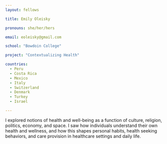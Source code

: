 ```yaml
---
layout: fellows

title: Emily Oleisky

pronouns: she/her/hers

email: eoleisky@gmail.com

school: "Bowdoin College"

project: "Contextualizing Health"

countries:
  - Peru
  - Costa Rica
  - Mexico
  - Italy
  - Switzerland
  - Denmark
  - Turkey
  - Israel

---
```


I explored notions of health and well-being as a function of culture, religion, politics, economy, and space. I saw how individuals understand their own health and wellness, and how this shapes personal habits, health seeking behaviors, and care provision in healthcare settings and daily life.